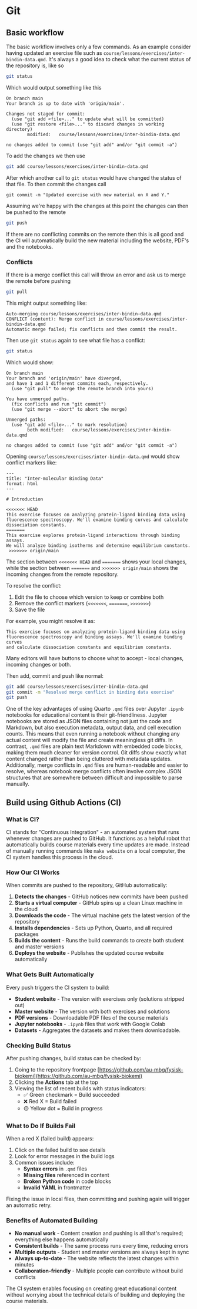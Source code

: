 # Git 

## Basic workflow 

The basic workflow involves only a few commands. As an example consider having updated 
an exercise file such as `course/lessons/exercises/inter-bindin-data.qmd`. 
It's always a good idea to check what the current status of the repository is, like so

```bash
git status
```

Which would output something like this

```
On branch main
Your branch is up to date with 'origin/main'.

Changes not staged for commit:
  (use "git add <file>..." to update what will be committed)
  (use "git restore <file>..." to discard changes in working directory)
        modified:   course/lessons/exercises/inter-bindin-data.qmd

no changes added to commit (use "git add" and/or "git commit -a")
```

To add the changes we then use

```bash
git add course/lessons/exercises/inter-bindin-data.qmd
```
After which another call to `git status` would have changed the status of that file. 
To then commit the changes call
```
git commit -m "Updated exercise with new material on X and Y."
```
Assuming we're happy with the changes at this point the changes can then be pushed 
to the remote 
```bash
git push
```
If there are no conflicting commits on the remote then this is all good and the CI 
will automatically build the new material including the website, PDF's and the notebooks.

### Conflicts

If there is a merge conflict this call will throw an error and ask us to merge the 
remote before pushing
```bash
git pull
```

This might output something like:
```
Auto-merging course/lessons/exercises/inter-bindin-data.qmd
CONFLICT (content): Merge conflict in course/lessons/exercises/inter-bindin-data.qmd
Automatic merge failed; fix conflicts and then commit the result.
```

Then use `git status` again to see what file has a conflict:
```bash
git status
```

Which would show:
```
On branch main
Your branch and 'origin/main' have diverged,
and have 1 and 1 different commits each, respectively.
  (use "git pull" to merge the remote branch into yours)

You have unmerged paths.
  (fix conflicts and run "git commit")
  (use "git merge --abort" to abort the merge)

Unmerged paths:
  (use "git add <file>..." to mark resolution)
        both modified:   course/lessons/exercises/inter-bindin-data.qmd

no changes added to commit (use "git add" and/or "git commit -a")
```

Opening `course/lessons/exercises/inter-bindin-data.qmd` would show conflict markers like:
```
---
title: "Inter-molecular Binding Data"
format: html
---

# Introduction

<<<<<<< HEAD
This exercise focuses on analyzing protein-ligand binding data using 
fluorescence spectroscopy. We'll examine binding curves and calculate 
dissociation constants.
=======
This exercise explores protein-ligand interactions through binding assays.
We will analyze binding isotherms and determine equilibrium constants.
 >>>>>>> origin/main
```

The section between `<<<<<<< HEAD` and `=======` shows your local changes, while the section between `=======` and `>>>>>>> origin/main` shows the incoming changes from the remote repository.

To resolve the conflict:
1. Edit the file to choose which version to keep or combine both
2. Remove the conflict markers (`<<<<<<<`, `=======`, `>>>>>>>`)
3. Save the file

For example, you might resolve it as:
```
This exercise focuses on analyzing protein-ligand binding data using 
fluorescence spectroscopy and binding assays. We'll examine binding curves 
and calculate dissociation constants and equilibrium constants.
```

Many editors will have buttons to choose what to accept - local changes, 
incoming changes or both.

Then add, commit and push like normal:
```bash
git add course/lessons/exercises/inter-bindin-data.qmd
git commit -m "Resolved merge conflict in binding data exercise"
git push
```

One of the key advantages of using Quarto `.qmd` files over Jupyter `.ipynb` notebooks for educational content is their git-friendliness. Jupyter notebooks are stored as JSON files containing not just the code and Markdown, but also execution metadata, output data, and cell execution counts. This means that even running a notebook without changing any actual content will modify the file and create meaningless git diffs. In contrast, `.qmd` files are plain text Markdown with embedded code blocks, making them much cleaner for version control. Git diffs show exactly what content changed rather than being cluttered with metadata updates. Additionally, merge conflicts in `.qmd` files are human-readable and easier to resolve, whereas notebook merge conflicts often involve complex JSON structures that are somewhere between difficult and impossible to parse manually.

## Build using Github Actions (CI)

### What is CI?

CI stands for "Continuous Integration" - an automated system that runs whenever changes are pushed to GitHub. It functions as a helpful robot that automatically builds course materials every time updates are made. Instead of manually running commands like `make website` on a local computer, the CI system handles this process in the cloud.

### How Our CI Works

When commits are pushed to the repository, GitHub automatically:

1. **Detects the changes** - GitHub notices new commits have been pushed
2. **Starts a virtual computer** - GitHub spins up a clean Linux machine in the cloud
3. **Downloads the code** - The virtual machine gets the latest version of the repository
4. **Installs dependencies** - Sets up Python, Quarto, and all required packages
5. **Builds the content** - Runs the build commands to create both student and master versions
6. **Deploys the website** - Publishes the updated course website automatically

### What Gets Built Automatically

Every push triggers the CI system to build:

- **Student website** - The version with exercises only (solutions stripped out)
- **Master website** - The version with both exercises and solutions  
- **PDF versions** - Downloadable PDF files of the course materials
- **Jupyter notebooks** - `.ipynb` files that work with Google Colab
- **Datasets** - Aggregates the datasets and makes them downloadable.

### Checking Build Status

After pushing changes, build status can be checked by:

1. Going to the repository frontpage [https://github.com/au-mbg/fysisk-biokemi](https://github.com/au-mbg/fysisk-biokemi)
2. Clicking the **Actions** tab at the top
3. Viewing the list of recent builds with status indicators:
   - ✅ Green checkmark = Build succeeded
   - ❌ Red X = Build failed
   - 🟡 Yellow dot = Build in progress

### What to Do If Builds Fail

When a red X (failed build) appears:

1. Click on the failed build to see details
2. Look for error messages in the build logs
3. Common issues include:
   - **Syntax errors** in `.qmd` files
   - **Missing files** referenced in content
   - **Broken Python code** in code blocks
   - **Invalid YAML** in frontmatter

Fixing the issue in local files, then committing and pushing again will trigger an automatic retry.

### Benefits of Automated Building

- **No manual work** - Content creation and pushing is all that's required; everything else happens automatically
- **Consistent builds** - The same process runs every time, reducing errors
- **Multiple outputs** - Student and master versions are always kept in sync
- **Always up-to-date** - The website reflects the latest changes within minutes
- **Collaboration-friendly** - Multiple people can contribute without build conflicts

The CI system enables focusing on creating great educational content without worrying about the technical details of building and deploying the course materials.
